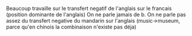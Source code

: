 Beaucoup travaille sur le transfert negatif de l'anglais sur le francais (position dominante de l'anglais)
On ne parle jamais de b.
On ne parle pas assez du transfert negative du mandarin sur l'anglais (music->museum, parce qu'en chinois la combinaison n'existe pas déja)

